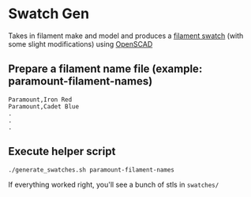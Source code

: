 # Swatch Gen
Takes in filament make and model and produces a [filament swatch](https://www.printables.com/model/9657-filament-swatch-card-with-label-fusion-360-file) (with some slight modifications) using [OpenSCAD](https://openscad.org/) 

## Prepare a filament name file (example: paramount-filament-names)
```
Paramount,Iron Red
Paramount,Cadet Blue
.
.
.
```
## Execute helper script
```
./generate_swatches.sh paramount-filament-names
```
If everything worked right, you'll see a bunch of stls in `swatches/`
